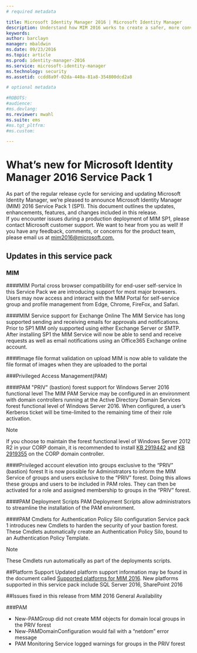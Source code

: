 ```yaml
---
# required metadata

title: Microsoft Identity Manager 2016 | Microsoft Identity Manager
description: Understand how MIM 2016 works to create a safer, more convenient identity management experience in the cloud and on-premises.
keywords:
author: barclayn
manager: mbaldwin
ms.date: 09/23/2016
ms.topic: article
ms.prod: identity-manager-2016
ms.service: microsoft-identity-manager
ms.technology: security
ms.assetid: ccdd8a9f-02da-440a-81a8-354800dcd2a8

# optional metadata

#ROBOTS:
#audience:
#ms.devlang:
ms.reviewer: mwahl
ms.suite: ems
#ms.tgt_pltfrm:
#ms.custom:

---
```

# What’s new for Microsoft Identity Manager 2016 Service Pack 1 #

As part of the regular release cycle for servicing and updating Microsoft Identity Manager, we’re pleased to announce Microsoft Identity Manager (MIM) 2016 Service Pack 1 (SP1). This document outlines the updates, enhancements, features, and changes included in this release.  
If you encounter issues during a production deployment of MIM SP1, please contact Microsoft customer support.
We want to hear from you as well! If you have any feedback, comments, or concerns for the product team, please email us at [mim2016@microsoft.com.]( mim2016@microsoft.com)



## Updates in this service pack #

### MIM

####MIM Portal cross browser compatibility for end-user self-service
In this Service Pack we are introducing support for most major browsers. Users may now access and interact with the MIM Portal for self-service group and profile management from Edge, Chrome, FireFox, and Safari.

####MIM Service support for Exchange Online
The MIM Service has long supported sending and receiving emails for approvals and notifications. Prior to SP1 MIM only supported using either Exchange Server or SMTP. After installing SP1 the MIM Service will now be able to send and receive requests as well as email notifications using an Office365 Exchange online account.

####Image file format validation on upload
MIM is now able to validate the file format of images when they are uploaded to the portal

###Privileged Access Management(PAM)

####PAM "PRIV" (bastion) forest support for Windows Server 2016 functional level
The MIM PAM Service may be configured in an environment with domain controllers running at the Active Directory Domain Services forest functional level of Windows Server 2016. When configured, a user’s Kerberos ticket will be time-limited to the remaining time of their role activation.

>[!Note]
If you choose to maintain the forest functional level of Windows Server 2012 R2 in your CORP domain, it is recommended to install [KB 2919442](https://support.microsoft.com/en-us/kb/2919442) and [KB 2919355](https://support.microsoft.com/en-us/kb/2919355) on the CORP domain controller.


####Privileged account elevation into groups exclusive to the “PRIV” (bastion) forest
It is now possible for Administrators to inform the MIM Service of groups and users exclusive to the “PRIV” forest. Doing this allows these groups and users to be included in PAM roles.  They can then be activated for a role and assigned membership to groups in the “PRIV” forest.  

####PAM Deployment Scripts
PAM Deployment Scripts allow administrators to streamline the installation of the PAM environment.

####PAM Cmdlets for Authentication Policy Silo configuration
Service pack 1 introduces new Cmdlets to harden the security of your bastion forest. These Cmdlets automatically create an Authentication Policy Silo, bound to an Authentication Policy Template. 

>[!Note]
These Cmdlets run automatically as part of the deployments scripts.


##Platform Support
Updated platform support information may be found in the document called [Supported platforms for MIM 2016](/microsoft-identity-manager/plan-design/microsoft-identity-manager-2016-supported-platforms).  New platforms supported in this service pack include SQL Server 2016, SharePoint 2016

##Issues fixed in this release from MIM 2016 General Availability

###PAM
- New-PAMGroup did not create MIM objects for domain local groups in the PRIV forest
- New-PAMDomainConfiguration would fail with a “netdom” error message
- PAM Monitoring Service logged warnings for groups in the PRIV forest
 